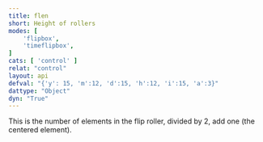 ```yaml
---
title: flen
short: Height of rollers
modes: [
	'flipbox',
	'timeflipbox',
]
cats: [ 'control' ]
relat: "control"
layout: api
defval: "{'y': 15, 'm':12, 'd':15, 'h':12, 'i':15, 'a':3}"
dattype: "Object"
dyn: "True"
---
```


This is the number of elements in the flip roller, divided by 2, add one (the centered element).



